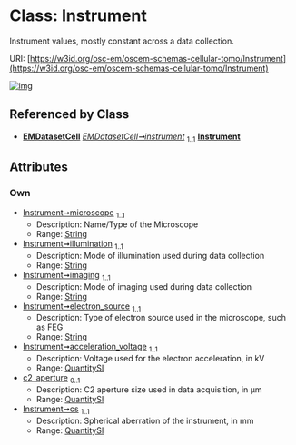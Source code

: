 
# Class: Instrument

Instrument values, mostly constant across a data collection.

URI: [https://w3id.org/osc-em/oscem-schemas-cellular-tomo/Instrument](https://w3id.org/osc-em/oscem-schemas-cellular-tomo/Instrument)


[![img](https://yuml.me/diagram/nofunky;dir:TB/class/[QuantitySI],[QuantitySI]<cs%201..1-++[Instrument&#124;microscope:string;illumination:string;imaging:string;electron_source:string],[QuantitySI]<c2_aperture%200..1-++[Instrument],[QuantitySI]<acceleration_voltage%201..1-++[Instrument],[EMDatasetCell]++-%20instrument%201..1>[Instrument],[EMDatasetCell])](https://yuml.me/diagram/nofunky;dir:TB/class/[QuantitySI],[QuantitySI]<cs%201..1-++[Instrument&#124;microscope:string;illumination:string;imaging:string;electron_source:string],[QuantitySI]<c2_aperture%200..1-++[Instrument],[QuantitySI]<acceleration_voltage%201..1-++[Instrument],[EMDatasetCell]++-%20instrument%201..1>[Instrument],[EMDatasetCell])

## Referenced by Class

 *  **[EMDatasetCell](EMDatasetCell.md)** *[EMDatasetCell➞instrument](EMDatasetCell_instrument.md)*  <sub>1..1</sub>  **[Instrument](Instrument.md)**

## Attributes


### Own

 * [Instrument➞microscope](Instrument_microscope.md)  <sub>1..1</sub>
     * Description: Name/Type of the Microscope
     * Range: [String](types/String.md)
 * [Instrument➞illumination](Instrument_illumination.md)  <sub>1..1</sub>
     * Description: Mode of illumination used during data collection
     * Range: [String](types/String.md)
 * [Instrument➞imaging](Instrument_imaging.md)  <sub>1..1</sub>
     * Description: Mode of imaging used during data collection
     * Range: [String](types/String.md)
 * [Instrument➞electron_source](Instrument_electron_source.md)  <sub>1..1</sub>
     * Description: Type of electron source used in the microscope, such as FEG
     * Range: [String](types/String.md)
 * [Instrument➞acceleration_voltage](Instrument_acceleration_voltage.md)  <sub>1..1</sub>
     * Description: Voltage used for the electron acceleration, in kV
     * Range: [QuantitySI](QuantitySI.md)
 * [c2_aperture](c2_aperture.md)  <sub>0..1</sub>
     * Description: C2 aperture size used in data acquisition, in µm
     * Range: [QuantitySI](QuantitySI.md)
 * [Instrument➞cs](Instrument_cs.md)  <sub>1..1</sub>
     * Description: Spherical aberration of the instrument, in mm
     * Range: [QuantitySI](QuantitySI.md)
